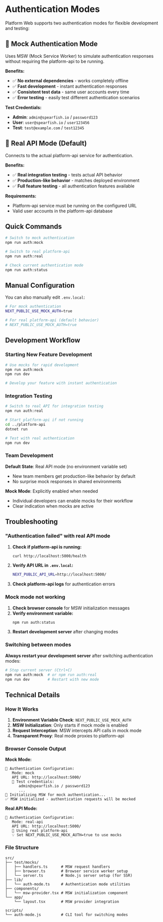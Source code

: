 # Authentication Modes

Platform Web supports two authentication modes for flexible development and testing:

## 🔧 Mock Authentication Mode

Uses MSW (Mock Service Worker) to simulate authentication responses without requiring the platform-api to be running.

**Benefits:**
- ✅ **No external dependencies** - works completely offline
- ✅ **Fast development** - instant authentication responses  
- ✅ **Consistent test data** - same user accounts every time
- ✅ **Error testing** - easily test different authentication scenarios

**Test Credentials:**
- **Admin**: `admin@spearfish.io` / `password123`
- **User**: `user@spearfish.io` / `user123456` 
- **Test**: `test@example.com` / `test12345`

## 🔗 Real API Mode (Default)

Connects to the actual platform-api service for authentication.

**Benefits:**
- ✅ **Real integration testing** - tests actual API behavior
- ✅ **Production-like behavior** - matches deployed environment
- ✅ **Full feature testing** - all authentication features available

**Requirements:**
- Platform-api service must be running on the configured URL
- Valid user accounts in the platform-api database

## Quick Commands

```bash
# Switch to mock authentication
npm run auth:mock

# Switch to real platform-api
npm run auth:real

# Check current authentication mode
npm run auth:status
```

## Manual Configuration

You can also manually edit `.env.local`:

```bash
# For mock authentication
NEXT_PUBLIC_USE_MOCK_AUTH=true

# For real platform-api (default behavior)
# NEXT_PUBLIC_USE_MOCK_AUTH=true
```

## Development Workflow

### Starting New Feature Development

```bash
# Use mocks for rapid development
npm run auth:mock
npm run dev

# Develop your feature with instant authentication
```

### Integration Testing

```bash
# Switch to real API for integration testing
npm run auth:real

# Start platform-api if not running
cd ../platform-api
dotnet run

# Test with real authentication
npm run dev
```

### Team Development

**Default State**: Real API mode (no environment variable set)
- New team members get production-like behavior by default
- No surprise mock responses in shared environments

**Mock Mode**: Explicitly enabled when needed
- Individual developers can enable mocks for their workflow
- Clear indication when mocks are active

## Troubleshooting

### "Authentication failed" with real API mode

1. **Check if platform-api is running:**
   ```bash
   curl http://localhost:5000/health
   ```

2. **Verify API URL in `.env.local`:**
   ```bash
   NEXT_PUBLIC_API_URL=http://localhost:5000/
   ```

3. **Check platform-api logs** for authentication errors

### Mock mode not working

1. **Check browser console** for MSW initialization messages
2. **Verify environment variable:**
   ```bash
   npm run auth:status
   ```
3. **Restart development server** after changing modes

### Switching between modes

**Always restart your development server** after switching authentication modes:

```bash
# Stop current server (Ctrl+C)
npm run auth:mock  # or npm run auth:real
npm run dev        # Restart with new mode
```

## Technical Details

### How It Works

1. **Environment Variable Check**: `NEXT_PUBLIC_USE_MOCK_AUTH`
2. **MSW Initialization**: Only starts if mock mode is enabled
3. **Request Interception**: MSW intercepts API calls in mock mode
4. **Transparent Proxy**: Real mode proxies to platform-api

### Browser Console Output

**Mock Mode:**
```
🔧 Authentication Configuration:
   Mode: mock
   API URL: http://localhost:5000/
   📝 Test credentials:
      admin@spearfish.io / password123
      ...
🔧 Initializing MSW for mock authentication...
✅ MSW initialized - authentication requests will be mocked
```

**Real API Mode:**
```
🔧 Authentication Configuration:
   Mode: real-api
   API URL: http://localhost:5000/
   🔗 Using real platform-api
   💡 Set NEXT_PUBLIC_USE_MOCK_AUTH=true to use mocks
```

### File Structure

```
src/
├── test/mocks/
│   ├── handlers.ts      # MSW request handlers
│   ├── browser.ts       # Browser service worker setup
│   └── server.ts        # Node.js server setup (for SSR)
├── lib/
│   └── auth-mode.ts     # Authentication mode utilities
├── components/
│   └── msw-provider.tsx # MSW initialization component
└── app/
    └── layout.tsx       # MSW provider integration

scripts/
└── auth-mode.js         # CLI tool for switching modes
```